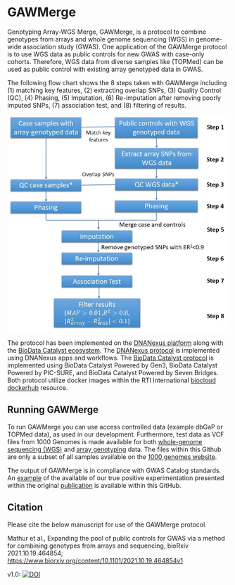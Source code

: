 # GAWMerge
Genotyping Array-WGS Merge, GAWMerge, is a protocol to combine genotypes from arrays and whole genome sequencing (WGS) in genome-wide association study (GWAS). One application of the GAWMerge protocol is to use WGS data as public controls for new GWAS with case-only cohorts. Therefore, WGS data from diverse samples like (TOPMed) can be used as public control with existing array genotyped data in GWAS.

The following flow chart shows the 8 steps taken with GAWMerge including (1) matching key features, (2) extracting overlap SNPs, (3) Quality Control (QC), (4) Phasing, (5) Imputation, (6) Re-imputation after removing poorly imputed SNPs, (7) association test, and (8) filtering of results.

![GAWMerge Flowchart](https://github.com/RTIInternational/GAWMerge/blob/main/scripts/GAWMerge%20Flowchart.jpg)

The protocol has been implemented on the [DNANexus platform](https://www.dnanexus.com/) along with the [BioData Catalyst ecosystem](https://biodatacatalyst.nhlbi.nih.gov/). The [DNANexus protocol](https://github.com/RTIInternational/GAWMerge/blob/main/scripts/DNANexus/GAWMerge_protocol.md) is implemented using DNANexus apps and workflows. The [BioData Catalyst protocol](https://github.com/RTIInternational/GAWMerge/blob/main/scripts/BioData%20Catalyst/Identifying_Public_Controls_BDC.md) is implemented using BioData Catalyst Powered by Gen3, BioData Catalyst Powered by PIC-SURE, and BioData Catalyst Powered by Seven Bridges. Both protocol utilize docker images within the RTI International [biocloud dockerhub](https://hub.docker.com/u/rtibiocloud) resource.


## Running GAWMerge
To run GAWMerge you can use access controlled data (example dbGaP or TOPMed data), as used in our development. Furthermore, test data as VCF files from 1000 Genomes is made available for both [whole-genome sequencing (WGS)](https://github.com/RTIInternational/GAWMerge/blob/main/test_data/ALL.chr22.phase3_shapeit2_mvncall_integrated_v5a.20130502.genotypes.N100.vcf.gz) and [array genotyping](https://github.com/RTIInternational/GAWMerge/blob/main/test_data/ALL.chr22.omni_2123_samples_b37_SHAPEIT.20120103.snps.chip_based.haplotypes.N100.vcf.gz) data. The files within this Github are only a subset of all samples available on the [1000 genomes website](https://ftp-trace.ncbi.nih.gov/1000genomes/ftp/).

The output of GAWMerge is in compliance with GWAS Catalog standards. An [example](https://github.com/RTIInternational/GAWMerge/blob/main/test_data/true.positive.ea.aa.meta.filtered.chr15.table) of the available of our true positive experimentation presented within the original [publication](https://www.biorxiv.org/content/10.1101/2021.10.19.464854v1) is available within this GitHub. 


## Citation
Please cite the below manuscript for use of the GAWMerge protocol.

Mathur et al., Expanding the pool of public controls for GWAS via a method for combining genotypes from arrays and sequencing, bioRxiv 2021.10.19.464854; https://www.biorxiv.org/content/10.1101/2021.10.19.464854v1

v1.0: [![DOI](https://zenodo.org/badge/399227941.svg)](https://zenodo.org/badge/latestdoi/399227941)


